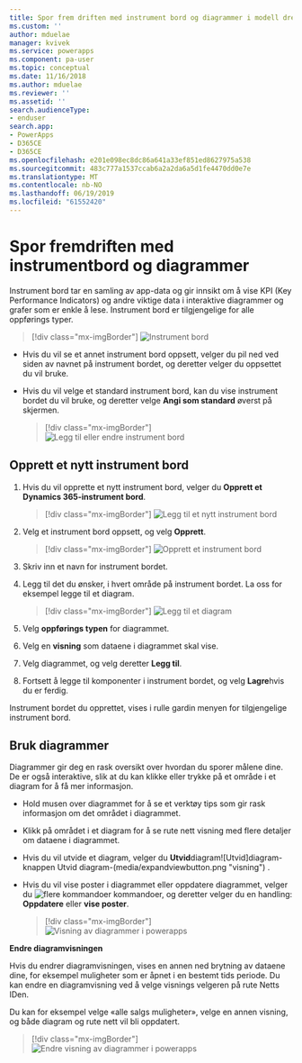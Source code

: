 ```yaml
---
title: Spor frem driften med instrument bord og diagrammer i modell drevne apper | MicrosoftDocs
ms.custom: ''
author: mduelae
manager: kvivek
ms.service: powerapps
ms.component: pa-user
ms.topic: conceptual
ms.date: 11/16/2018
ms.author: mduelae
ms.reviewer: ''
ms.assetid: ''
search.audienceType:
- enduser
search.app:
- PowerApps
- D365CE
- D365CE
ms.openlocfilehash: e201e098ec8dc86a641a33ef851ed8627975a538
ms.sourcegitcommit: 483c777a1537ccab6a2a2da6a5d1fe4470dd0e7e
ms.translationtype: MT
ms.contentlocale: nb-NO
ms.lasthandoff: 06/19/2019
ms.locfileid: "61552420"
---
```

# <a name="track-your-progress-with-dashboards-and-charts"></a>Spor fremdriften med instrumentbord og diagrammer

Instrument bord tar en samling av app-data og gir innsikt om å vise KPI (Key Performance Indicators) og andre viktige data i interaktive diagrammer og grafer som er enkle å lese. Instrument bord er tilgjengelige for alle oppførings typer.

> [!div class="mx-imgBorder"]
> ![Instrument bord](media/Dashboard.png "Instrument bord") 

-  Hvis du vil se et annet instrument bord oppsett, velger du pil ned ved siden av navnet på instrument bordet, og deretter velger du oppsettet du vil bruke.
-  Hvis du vil velge et standard instrument bord, kan du vise instrument bordet du vil bruke, og deretter velge **Angi som standard** øverst på skjermen.

   > [!div class="mx-imgBorder"]
   > ![Legg til eller endre instrument bord](media/add_dashboard.png "Legg til eller endre instrument bord") 

## <a name="create-a-new-dashboard"></a>Opprett et nytt instrument bord

1. Hvis du vil opprette et nytt instrument bord, velger du **Opprett et Dynamics 365-instrument bord**. 

   > [!div class="mx-imgBorder"]
   > ![Legg til et nytt instrument bord](media/new_dashboard.png "Legg til et nytt instrument bord")
   
2. Velg et instrument bord oppsett, og velg **Opprett**.  

   > [!div class="mx-imgBorder"]
   > ![Opprett et instrument bord](media/create_dashboard.png "Opprett et instrument bord")
 
3. Skriv inn et navn for instrument bordet. 
4. Legg til det du ønsker, i hvert område på instrument bordet. La oss for eksempel legge til et diagram. 

   > [!div class="mx-imgBorder"]
   > ![Legg til et diagram](media/add_chart.png "Legg til et diagram")
 
 5. Velg **oppførings typen** for diagrammet.
 6. Velg en **visning** som dataene i diagrammet skal vise.
 7. Velg diagrammet, og velg deretter **Legg til**.
 8. Fortsett å legge til komponenter i instrument bordet, og velg **Lagre**hvis du er ferdig. 
 
Instrument bordet du opprettet, vises i rulle gardin menyen for tilgjengelige instrument bord.

## <a name="use-charts"></a>Bruk diagrammer 

Diagrammer gir deg en rask oversikt over hvordan du sporer målene dine. De er også interaktive, slik at du kan klikke eller trykke på et område i et diagram for å få mer informasjon.

-   Hold musen over diagrammet for å se et verktøy tips som gir rask informasjon om det området i diagrammet.
-   Klikk på området i et diagram for å se rute nett visning med flere detaljer om dataene i diagrammet.
-   Hvis du vil utvide et diagram, velger du **Utvid**diagram![Utvid]diagram-knappen Utvid diagram-(media/expandviewbutton.png "visning") .
-   Hvis du vil vise poster i diagrammet eller oppdatere diagrammet, velger du ![flere kommandoer](media/MoreButton.png "flere") kommandoer, og deretter velger du en handling: **Oppdatere** eller **vise poster**.
     
     > [!div class="mx-imgBorder"]
     > ![Visning av diagrammer i powerapps](media/ViewOfCharts.png "Visning av diagrammer i powerapps")  
       

**Endre diagramvisningen**
 
Hvis du endrer diagramvisningen, vises en annen ned brytning av dataene dine, for eksempel muligheter som er åpnet i en bestemt tids periode. Du kan endre en diagramvisning ved å velge visnings velgeren på rute Netts IDen.

Du kan for eksempel velge «alle salgs muligheter», velge en annen visning, og både diagram og rute nett vil bli oppdatert.

> [!div class="mx-imgBorder"]
> ![Endre visning av diagrammer i powerapps](media/ChangeChartView.png "Endre visning av diagrammer i powerapps")






